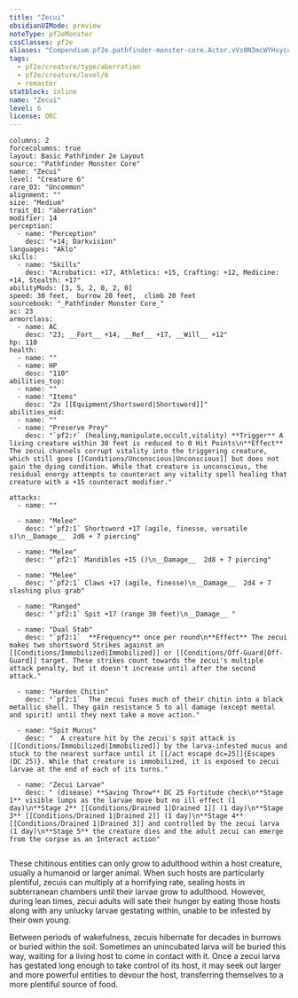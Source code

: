 ```yaml
---
title: "Zecui"
obsidianUIMode: preview
noteType: pf2eMonster
cssClasses: pf2e
aliases: "Compendium.pf2e.pathfinder-monster-core.Actor.vVs0N3mcWYHsyccc" 
tags:
  - pf2e/creature/type/aberration
  - pf2e/creature/level/6
  - remaster
statblock: inline
name: "Zecui"
level: 6
license: ORC
---
```


```statblock
columns: 2
forcecolumns: true
layout: Basic Pathfinder 2e Layout
source: "Pathfinder Monster Core"
name: "Zecui"
level: "Creature 6"
rare_03: "Uncommon"
alignment: ""
size: "Medium"
trait_01: "aberration"
modifier: 14
perception:
  - name: "Perception"
    desc: "+14; Darkvision"
languages: "Aklo"
skills:
  - name: "Skills"
    desc: "Acrobatics: +17, Athletics: +15, Crafting: +12, Medicine: +14, Stealth: +17"
abilityMods: [3, 5, 2, 0, 2, 0]
speed: 30 feet,  burrow 20 feet,  climb 20 feet
sourcebook: "_Pathfinder Monster Core_"
ac: 23
armorclass:
  - name: AC
    desc: "23; __Fort__ +14, __Ref__ +17, __Will__ +12"
hp: 110
health:
  - name: ""
  - name: HP
    desc: "110"
abilities_top:
  - name: ""
  - name: "Items"
    desc: "2x [[Equipment/Shortsword|Shortsword]]"
abilities_mid:
  - name: ""
  - name: "Preserve Prey"
    desc: "`pf2:r` (healing,manipulate,occult,vitality) **Trigger** A living creature within 30 feet is reduced to 0 Hit Points\n**Effect** The zecui channels corrupt vitality into the triggering creature, which still goes [[Conditions/Unconscious|Unconscious]] but does not gain the dying condition. While that creature is unconscious, the residual energy attempts to counteract any vitality spell healing that creature with a +15 counteract modifier."

attacks:
  - name: ""

  - name: "Melee"
    desc: "`pf2:1` Shortsword +17 (agile, finesse, versatile s)\n__Damage__  2d6 + 7 piercing"

  - name: "Melee"
    desc: "`pf2:1` Mandibles +15 ()\n__Damage__  2d8 + 7 piercing"

  - name: "Melee"
    desc: "`pf2:1` Claws +17 (agile, finesse)\n__Damage__  2d4 + 7 slashing plus grab"

  - name: "Ranged"
    desc: "`pf2:1` Spit +17 (range 30 feet)\n__Damage__ "

  - name: "Dual Stab"
    desc: "`pf2:1`  **Frequency** once per round\n**Effect** The zecui makes two shortsword Strikes against an [[Conditions/Immobilized|Immobilized]] or [[Conditions/Off-Guard|Off-Guard]] target. These strikes count towards the zecui's multiple attack penalty, but it doesn't increase until after the second attack."

  - name: "Harden Chitin"
    desc: "`pf2:1`  The zecui fuses much of their chitin into a black metallic shell. They gain resistance 5 to all damage (except mental and spirit) until they next take a move action."

  - name: "Spit Mucus"
    desc: "  A creature hit by the zecui's spit attack is [[Conditions/Immobilized|Immobilized]] by the larva-infested mucus and stuck to the nearest surface until it [[/act escape dc=25]]{Escapes (DC 25)}. While that creature is immobilized, it is exposed to zecui larvae at the end of each of its turns."

  - name: "Zecui Larvae"
    desc: " (disease) **Saving Throw** DC 25 Fortitude check\n**Stage 1** visible lumps as the larvae move but no ill effect (1 day)\n**Stage 2** [[Conditions/Drained 1|Drained 1]] (1 day)\n**Stage 3** [[Conditions/Drained 1|Drained 2]] (1 day)\n**Stage 4** [[Conditions/Drained 1|Drained 3]] and controlled by the zecui larva (1 day)\n**Stage 5** the creature dies and the adult zecui can emerge from the corpse as an Interact action"
 
```



These chitinous entities can only grow to adulthood within a host creature, usually a humanoid or larger animal. When such hosts are particularly plentiful, zecuis can multiply at a horrifying rate, sealing hosts in subterranean chambers until their larvae grow to adulthood. However, during lean times, zecui adults will sate their hunger by eating those hosts along with any unlucky larvae gestating within, unable to be infested by their own young.

Between periods of wakefulness, zecuis hibernate for decades in burrows or buried within the soil. Sometimes an unincubated larva will be buried this way, waiting for a living host to come in contact with it. Once a zecui larva has gestated long enough to take control of its host, it may seek out larger and more powerful entities to devour the host, transferring themselves to a more plentiful source of food.
